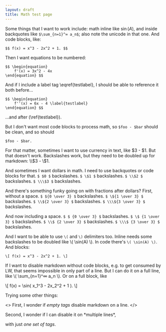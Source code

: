 ```yaml
---
layout: draft
title: Math test page
---
```

Some things that I want to work include: math inline like $\sin(A)$, and inside backquotes like `$\sum_{n=1}^∞ a_n$`; also note the unicode in that one. And code blocks, like:

    $$ f(x) = x^3 - 2x^2 + 1. $$

Then I want equations to be numbered:

    $$ \begin{equation}
        f'(x) = 3x^2 - 4x
    \end{equation} $$

And if I include a label tag \eqref{testlabel}, I should be able to reference it both before...

    $$ \begin{equation}
        f''(x) = 6x - 4 \label{testlabel}
    \end{equation} $$

...and after (\ref{testlabel}).

But I don't want most code blocks to process math, so `$foo - $bar` should be clean, and so should

    $foo - $bar.

For that matter, sometimes I want to use currency in text, like $3 - $1. But that doesn't work. Backslashes work, but they need to be doubled up for markdown: \\$3 - \\$1.

And sometimes I want dollars in math. I need to use backquotes or code blocks for that. `$ $0 $` backslashes. `$ \$1 $` backslashes. `$ \\$2 $` backslashes. `$ \\\$3 $` backslashes.

And there's something funky going on with fractions after dollars? First, without a space. `$ ${0 \over 3} $` backslashes. `$ \${1 \over 3} $` backslashes. `$ \\${2 \over 3} $` backslashes. `$ \\\${3 \over 3} $` backslashes.

And now including a space. `$ $ {0 \over 3} $` backslashes. `$ \$ {1 \over 3} $` backslashes. `$ \\$ {2 \over 3} $` backslashes. `$ \\\$ {3 \over 3} $` backslashes.

And I want to be able to use `\(` and `\)` delimiters too. Inline needs some backslashes to be doubled like \\( \sin(A) \\). In code there's `\( \sin(A) \)`. And blocks:

    \[ f(x) = x^3 - 2x^2 + 1. \]

<p>
If I want to disable markdown without code blocks, e.g. to get consumed by LW, that seems impossible in only part of a line. But I can do it on a full line, like \( \sum_{n=1}^∞ a_n \). Or on a full block, like
</p>

<div>
\[ f(x) = \sin( x_1^3 - 2x_2^2 + 1 ). \]
</div>

Trying some other things:

<>
First, I wonder if *empty tags* disable markdown on a line.
</>

<p>
Second, I wonder if I can disable it on *multiple lines*,

with just *one set of tags*.
</p>
